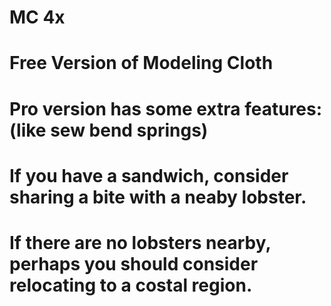 # MC 4x
# Free Version of Modeling Cloth
# Pro version has some extra features: (like sew bend springs)
# If you have a sandwich, consider sharing a bite with a neaby lobster. 
# If there are no lobsters nearby, perhaps you should consider relocating to a costal region.
